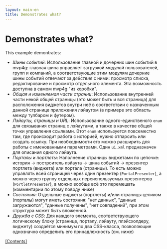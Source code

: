 ```yaml
---
layout: main-en
title: Demonstrates what?
---
```


# Demonstrates what?

This example demontrates:

- *Шины событий*: Использование главной и дочерних шин событий в mvp4g: главная шина управляет загрузкой _модулей_ пользователей, групп и компаний, а соответствующие этим модулям дочерние шины событий отвечают за _действия_ с ними: просмотр списка, редактирование и просмотр отдельного элемента. Эта возможность доступна в самом mvp4g "из коробки".
- *Общая и изменяемая части страниц*: Использование внутренней  части некой общей страницы (это может быть и вся страница) для расположения виджетов внутри неё в соответствии с назначенным данной странице приложения лэйаутом (в примере это область между тулбаром и футером).
- *Лэйауты, страницы и URL*: Использование одного-единственого `enum` для связывания страниц с лэйаутами, а также в качестве общей точки управления ссылками. Этот `enum` используется повсеместно там, где происходит работа с историей, нужно отпарсить или создать ссылку. При необходимости его можно расширить для работы с именованными параметрами. Один `ui.xml` предназначен для описания одного лэйаута.
- *Порталы и портлеты*: Наполнение страницы виджетами по цепочке: история -> построитель лэйаута -> шина событий -> презентер портлета (виджета) или портала (страницы). То есть можно управлять всей страницей через один презентер (`PortalPresenter`), а можно через группу отдельных переиспользуемых презентеров (`PortletPresenter`), а можно вообще всё это перемешать (комментарии по этому поводу  ниже)
- *Состояния*: Отдельные виджеты (портлеты) и/или страницы целиком (порталы) могут иметь состояния: "нет данных", "данные загружаются", "данные получены", "нет совпадений", при этом структура может быть вложенной.
- *Дружба с CSS*: Для каждого элемента, соответствующего логическому блоку (странице, порталу, лэйауту, плэйсхолдеру, виджету) создаётся минимум по два CSS-класса, позволяющие однозначно определить его принадлежность (см. ниже)

[[Contents]](./index.html)

